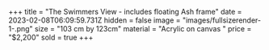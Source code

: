 +++
title = "The Swimmers View - includes floating Ash frame"
date = 2023-02-08T06:09:59.731Z
hidden = false
image = "images/fullsizerender-1-.png"
size = "103 cm by 123cm"
material = "Acrylic on canvas "
price = "$2,200"
sold = true
+++
